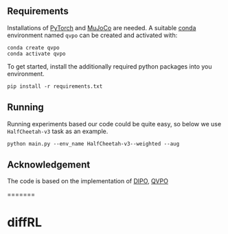 
## Requirements
Installations of [PyTorch](https://pytorch.org/) and [MuJoCo](https://github.com/deepmind/mujoco) are needed. 
A suitable [conda](https://conda.io) environment named `qvpo` can be created and activated with:
```
conda create qvpo
conda activate qvpo
```
To get started, install the additionally required python packages into you environment.
```
pip install -r requirements.txt
```

## Running
Running experiments based our code could be quite easy, so below we use `HalfCheetah-v3` task as an example. 

```
python main.py --env_name HalfCheetah-v3--weighted --aug
```



## Acknowledgement
The code  is based on the implementation of [DIPO](https://github.com/BellmanTimeHut/DIPO), [QVPO](https://github.com/wadx2019/qvpo)

=======
# diffRL

